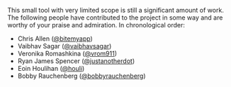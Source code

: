 This small tool with very limited scope is still a significant amount
of work. The following people have contributed to the project in some
way and are worthy of your praise and admiration. In chronological
order:

- Chris Allen ([@bitemyapp](https://github.com/bitemyapp))
- Vaibhav Sagar ([@vaibhavsagar](https://github.com/vaibhavsagar))
- Veronika Romashkina ([@vrom911](https://github.com/vrom911))
- Ryan James Spencer ([@justanotherdot](https://github.com/justanotherdot))
- Eoin Houlihan ([@houli](https://github.com/houli))
- Bobby Rauchenberg ([@bobbyrauchenberg](https://github.com/bobbyrauchenberg))
